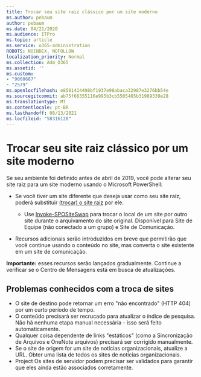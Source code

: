 ```yaml
---
title: Trocar seu site raiz clássico por um site moderno
ms.author: pebaum
author: pebaum
ms.date: 04/21/2020
ms.audience: ITPro
ms.topic: article
ms.service: o365-administration
ROBOTS: NOINDEX, NOFOLLOW
localization_priority: Normal
ms.collection: Adm_O365
ms.assetid: ''
ms.custom:
- "9000687"
- "2579"
ms.openlocfilehash: e8501414498bf1937e98abaca32987e3276bb54e
ms.sourcegitcommit: ab75f66355116e995b3cb5505465b31989339e28
ms.translationtype: MT
ms.contentlocale: pt-BR
ms.lasthandoff: 08/13/2021
ms.locfileid: "58316128"
---
```

# <a name="swap-your-classic-root-site-with-a-modern-site"></a>Trocar seu site raiz clássico por um site moderno

Se seu ambiente foi definido antes de abril de 2019, você pode alterar seu site raiz para um site moderno usando o Microsoft PowerShell:

- Se você tiver um site diferente que deseja usar como seu site raiz, poderá substituir [(trocar) o site raiz](https://docs.microsoft.com/sharepoint/modern-root-site) por ele. 
    - Use [Invoke-SPOSiteSwap](https://docs.microsoft.com/powershell/module/sharepoint-online/invoke-spositeswap?view=sharepoint-ps) para trocar o local de um site por outro site durante o arquivamento do site original. Disponível para Site de Equipe (não conectado a um grupo) e Site de Comunicação. 

- Recursos adicionais serão introduzidos em breve que permitirão que você continue usando o conteúdo no site, mas converta o site existente em um site de comunicação. 

**Importante:** esses recursos serão lançados gradualmente. Continue a verificar se o Centro de Mensagens está em busca de atualizações. 

## <a name="known-issues-with-swapping-sites"></a>Problemas conhecidos com a troca de sites

- O site de destino pode retornar um erro "não encontrado" (HTTP 404) por um curto período de tempo.
- O conteúdo precisará ser recrucado para atualizar o índice de pesquisa. Não há nenhuma etapa manual necessária - isso será feito automaticamente.
- Qualquer coisa dependente de links "estáticos" (como a Sincronização de Arquivos e OneNote arquivos) precisará ser corrigido manualmente.
- Se o site de origem for um site de notícias organizacionais, atualize a URL. Obter uma lista de todos os sites de notícias organizacionais.
- Project Os sites de servidor podem precisar ser validados para garantir que eles ainda estão associados corretamente.
